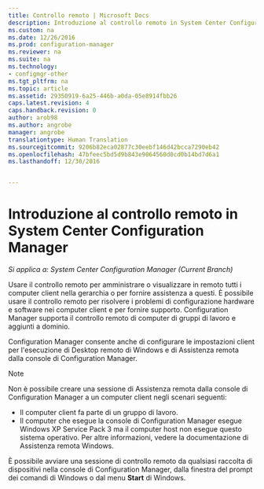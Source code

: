 ```yaml
---
title: Controllo remoto | Microsoft Docs
description: Introduzione al controllo remoto in System Center Configuration Manager.
ms.custom: na
ms.date: 12/26/2016
ms.prod: configuration-manager
ms.reviewer: na
ms.suite: na
ms.technology:
- configmgr-other
ms.tgt_pltfrm: na
ms.topic: article
ms.assetid: 29350919-6a25-446b-a0da-05e8914fbb26
caps.latest.revision: 4
caps.handback.revision: 0
author: arob98
ms.author: angrobe
manager: angrobe
translationtype: Human Translation
ms.sourcegitcommit: 9206b82eca02877c30eebf146d42bcca7290eb42
ms.openlocfilehash: 47bfeec5bd5d9b843e9064560d0cd0b14bd7d6a1
ms.lasthandoff: 12/30/2016


---
```

# <a name="introduction-to-remote-control-in-system-center-configuration-manager"></a>Introduzione al controllo remoto in System Center Configuration Manager

*Si applica a: System Center Configuration Manager (Current Branch)*

Usare il controllo remoto per amministrare o visualizzare in remoto tutti i computer client nella gerarchia o per fornire assistenza a questi. È possibile usare il controllo remoto per risolvere i problemi di configurazione hardware e software nei computer client e per fornire supporto. Configuration Manager supporta il controllo remoto di computer di gruppi di lavoro e aggiunti a dominio.  

Configuration Manager consente anche di configurare le impostazioni client per l'esecuzione di Desktop remoto di Windows e di Assistenza remota dalla console di Configuration Manager.  

> [!NOTE]  
>  Non è possibile creare una sessione di Assistenza remota dalla console di Configuration Manager a un computer client negli scenari seguenti:  
>   
>  -   Il computer client fa parte di un gruppo di lavoro.  
> -   Il computer che esegue la console di Configuration Manager esegue Windows XP Service Pack 3 ma il computer host non esegue questo sistema operativo. Per altre informazioni, vedere la documentazione di Assistenza remota Windows.  

 È possibile avviare una sessione di controllo remoto da qualsiasi raccolta di dispositivi nella console di Configuration Manager, dalla finestra del prompt dei comandi di Windows o dal menu **Start** di Windows.  

